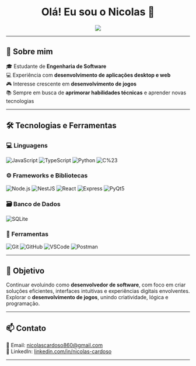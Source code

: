 <h1 align="center">Olá! Eu sou o Nicolas 👋</h1>

<p align="center">
  <a href="https://github.com/NicolasCardoso2">
    <img src="https://readme-typing-svg.herokuapp.com/?lines=Desenvolvedor+de+Software;Apaixonado+por+tecnologia+e+inovação!&center=true&width=500&height=45">
  </a>
</p>

---

## 🚀 Sobre mim

🎓 Estudante de **Engenharia de Software**  
💻 Experiência com **desenvolvimento de aplicações desktop e web**  
🎮 Interesse crescente em **desenvolvimento de jogos**  
📚 Sempre em busca de **aprimorar habilidades técnicas** e aprender novas tecnologias  

---

## 🛠️ Tecnologias e Ferramentas

### 💻 Linguagens
![JavaScript](https://img.shields.io/badge/-JavaScript-F7DF1E?style=for-the-badge&logo=javascript&logoColor=black)
![TypeScript](https://img.shields.io/badge/-TypeScript-3178C6?style=for-the-badge&logo=typescript&logoColor=white)
![Python](https://img.shields.io/badge/-Python-3776AB?style=for-the-badge&logo=python&logoColor=white)
![C%23](https://img.shields.io/badge/-C%23-239120?style=for-the-badge&logo=csharp&logoColor=white)

### ⚙️ Frameworks e Bibliotecas
![Node.js](https://img.shields.io/badge/-Node.js-339933?style=for-the-badge&logo=node.js&logoColor=white)
![NestJS](https://img.shields.io/badge/-NestJS-E0234E?style=for-the-badge&logo=nestjs&logoColor=white)
![React](https://img.shields.io/badge/-React-61DAFB?style=for-the-badge&logo=react&logoColor=black)
![Express](https://img.shields.io/badge/-Express-000000?style=for-the-badge&logo=express&logoColor=white)
![PyQt5](https://img.shields.io/badge/-PyQt5-41CD52?style=for-the-badge&logo=qt&logoColor=white)

### 🗃️ Banco de Dados
![SQLite](https://img.shields.io/badge/-SQLite-003B57?style=for-the-badge&logo=sqlite&logoColor=white)

### 🧰 Ferramentas
![Git](https://img.shields.io/badge/-Git-F05032?style=for-the-badge&logo=git&logoColor=white)
![GitHub](https://img.shields.io/badge/-GitHub-181717?style=for-the-badge&logo=github&logoColor=white)
![VSCode](https://img.shields.io/badge/-VSCode-007ACC?style=for-the-badge&logo=visual-studio-code&logoColor=white)
![Postman](https://img.shields.io/badge/-Postman-FF6C37?style=for-the-badge&logo=postman&logoColor=white)

---

## 🎯 Objetivo

Continuar evoluindo como **desenvolvedor de software**, com foco em criar soluções eficientes, interfaces intuitivas e experiências digitais envolventes.  
Explorar o **desenvolvimento de jogos**, unindo criatividade, lógica e programação.

---

## 📫 Contato

📧 Email: [nicolascardoso860@gmail.com](mailto:nicolascardoso860@gmail.com)  
💼 LinkedIn: [linkedin.com/in/nicolas-cardoso](https://www.linkedin.com/in/nicolas-cardoso-vilha-do-lago-2483b1322/)

---
